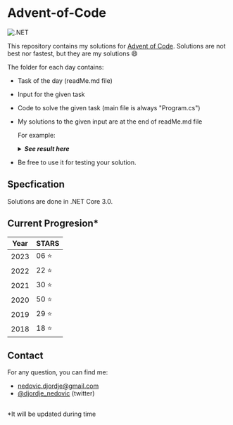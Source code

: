 # Advent-of-Code

![.NET](https://github.com/DjolenceTipic/Advent-of-Code/workflows/.NET/badge.svg?branch=main)

This repository contains my solutions for [Advent of Code](https://adventofcode.com/). 
Solutions are not best nor fastest, but they are my solutions :smile:

The folder for each day contains:

- Task of the day (readMe.md file)
- Input for the given task
- Code to solve the given task (main file is always "Program.cs")
- My solutions to the given input are at the end of readMe.md file

	For example:

	<details>
	  <summary><strong><em>See result here</em></strong></summary>
		Your puzzle answer was <strong><em>133</em></strong>.
	</details>

 - Be free to use it for testing your solution.

## Specfication
Solutions are done in .NET Core 3.0.

## Current Progresion*

| Year | STARS |
 ------------- | ------------- |
 2023 | 06 :star:|
 2022 | 22 :star:|
 2021 | 30 :star:|
 2020 | 50 :star:|
 2019 | 29 :star:|
 2018 | 18 :star:|

## Contact
For any question, you can find me:
- nedovic.djordje@gmail.com
- [@djordje_nedovic](https://twitter.com/djordje_nedovic) (twitter)

##
*It will be updated during time
